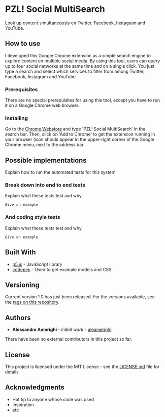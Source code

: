# PZL! Social MultiSearch

Look up content simultaneously on Twitter, Facebook, Instagram and YouTube.

## How to use

I developed this Google Chrome extension as a simple search engine to explore content on multiple social media. By using this tool, users can query up to four social networks at the same time and on a single click. You just type a search and select which services to filter from among Twitter, Facebook, Instagram and YouTube.

### Prerequisites

There are no special prerequisites for using this tool, except you have to run it on a Google Chrome web browser.

### Installing

Go to the [Chrome Webstore](https://chrome.google.com/webstore/category/extensions) and type 'PZL! Social MultiSearch' in the search bar. Then, click on 'Add to Chrome' to get the extension running in your browser (icon should appear in the upper-right corner of the Google Chrome menu, next to the address bar.

## Possible implementations

Explain how to run the automated tests for this system

### Break down into end to end tests

Explain what these tests test and why

```
Give an example
```

### And coding style tests

Explain what these tests test and why

```
Give an example
```

## Built With

* [p5.js](https://p5js.org/reference/) - JavaScript library
* [codepen](https://codepen.io/) - Used to get example models and CSS

## Versioning

Current version 1.0 has just been released. For the versions available, see the [tags on this repository](https://github.com/your/project/tags). 

## Authors

* **Alessandro Amerighi** - *Initial work* - [aleamerighi](https://github.com/aleamerighi)

There have been no external contributors in this project so far.

## License

This project is licensed under the MIT License - see the [LICENSE.md](LICENSE.md) file for details

## Acknowledgments

* Hat tip to anyone whose code was used
* Inspiration
* etc
